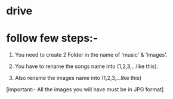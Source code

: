 # drive

# follow few steps:-

1) You need to create 2 Folder in the name of 'music' & 'images'.

2) You have to rename the songs name into (1,2,3,...like this).

3) Also rename the images name into (1,2,3,...like this)

[important:- All the images you will have must be in JPG format]

